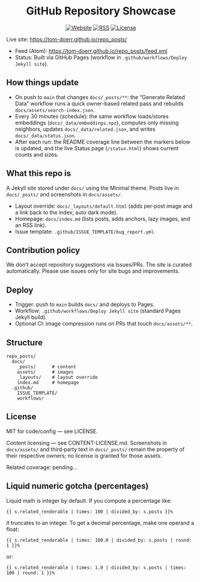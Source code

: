 <div align="center">

# GitHub Repository Showcase

[![Website](https://img.shields.io/website?url=https%3A%2F%2Ftom-doerr.github.io%2Frepo_posts%2F&label=site&style=for-the-badge)](https://tom-doerr.github.io/repo_posts/)
[![RSS](https://img.shields.io/badge/RSS-feed-orange?logo=rss&style=for-the-badge)](https://tom-doerr.github.io/repo_posts/feed.xml)
[![License](https://img.shields.io/github/license/tom-doerr/repo_posts?style=for-the-badge)](LICENSE)

</div>

Live site: https://tom-doerr.github.io/repo_posts/

- Feed (Atom): https://tom-doerr.github.io/repo_posts/feed.xml
- Status: Built via GitHub Pages (workflow in `.github/workflows/Deploy Jekyll site`).

## How things update
- On push to `main` that changes `docs/_posts/**`: the “Generate Related Data” workflow runs a quick owner-based related pass and rebuilds `docs/assets/search-index.json`.
- Every 30 minutes (schedule): the same workflow loads/stores embeddings (`docs/_data/embeddings.npz`), computes only missing neighbors, updates `docs/_data/related.json`, and writes `docs/_data/status.json`.
- After each run: the README coverage line between the markers below is updated, and the live Status page (`/status.html`) shows current counts and sizes.

## What this repo is
A Jekyll site stored under `docs/` using the Minimal theme. Posts live in `docs/_posts/` and screenshots in `docs/assets/`.

- Layout override: `docs/_layouts/default.html` (adds per‑post image and a link back to the index; auto dark mode).
- Homepage: `docs/index.md` (lists posts, adds anchors, lazy images, and an RSS link).
- Issue template: `.github/ISSUE_TEMPLATE/bug_report.yml`.

## Contribution policy
We don't accept repository suggestions via Issues/PRs. The site is curated automatically. Please use issues only for site bugs and improvements.

## Deploy
- Trigger: push to `main` builds `docs/` and deploys to Pages.
- Workflow: `.github/workflows/Deploy Jekyll site` (standard Pages Jekyll build).
- Optional CI: image compression runs on PRs that touch `docs/assets/**`.

## Structure
```
repo_posts/
  docs/
    _posts/      # content
    assets/      # images
    _layouts/    # layout override
    index.md     # homepage
  .github/
    ISSUE_TEMPLATE/
    workflows/
```

## License
MIT for code/config — see LICENSE.

Content licensing — see CONTENT-LICENSE.md. Screenshots in `docs/assets/` and third‑party text in `docs/_posts/` remain the property of their respective owners; no license is granted for those assets.

<!-- related-coverage:start -->
Related coverage: pending…
<!-- related-coverage:end -->

## Liquid numeric gotcha (percentages)
Liquid math is integer by default. If you compute a percentage like:

```
{{ s.related_renderable | times: 100 | divided_by: s.posts }}%
```

it truncates to an integer. To get a decimal percentage, make one operand a float:

```
{{ s.related_renderable | times: 100.0 | divided_by: s.posts | round: 1 }}%
```

or:

```
{{ s.related_renderable | times: 1.0 | divided_by: s.posts | times: 100 | round: 1 }}%
```
